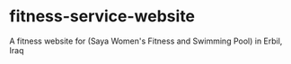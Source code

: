 # fitness-service-website
A fitness website for (Saya Women's Fitness and Swimming Pool) in Erbil, Iraq
